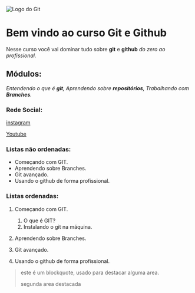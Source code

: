 ![Logo do Git](https://cdn-icons-png.flaticon.com/128/9168/9168210.png)
# Bem vindo ao curso Git e Github
Nesse curso você vai dominar tudo sobre **git** e **github** _do zero ao profissional._ 

## Módulos:
_Entendendo o que é **git**, Aprendendo sobre **repositórios**, Trabalhando com **Branches**._


### Rede Social:
 
[instagram](https://instragam.com/sujeitoprogramador)

[Youtube](https://youtube.com/c/sujeitoprogramador)

### Listas não ordenadas:

* Começando com GIT.
* Aprendendo sobre Branches.
* Git avançado.
* Usando o github de forma profissional.

### Listas ordenadas:

1. Começando com GIT.
    1. O que é GIT?
    2. Instalando o git na máquina.
    
2. Aprendendo sobre Branches.
3. Git avançado.
4. Usando o github de forma profissional.

>este é um blockquote, usado para destacar alguma area.
>
>segunda area destacada